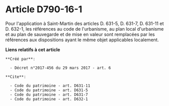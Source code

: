 # Article D790-16-1

Pour l'application à Saint-Martin des articles D. 631-5, D. 631-7, D. 631-11 et D. 632-1, les références au code de
l'urbanisme, au plan local d'urbanisme et au plan de sauvegarde et de mise en valeur sont remplacées par les références aux
dispositions ayant le même objet applicables localement.

**Liens relatifs à cet article**

	**Créé par**:

	  - Décret n°2017-456 du 29 mars 2017 - art. 6

	**Cite**:

	  - Code du patrimoine - art. D631-11
	  - Code du patrimoine - art. D631-5
	  - Code du patrimoine - art. D631-7
	  - Code du patrimoine - art. D632-1
